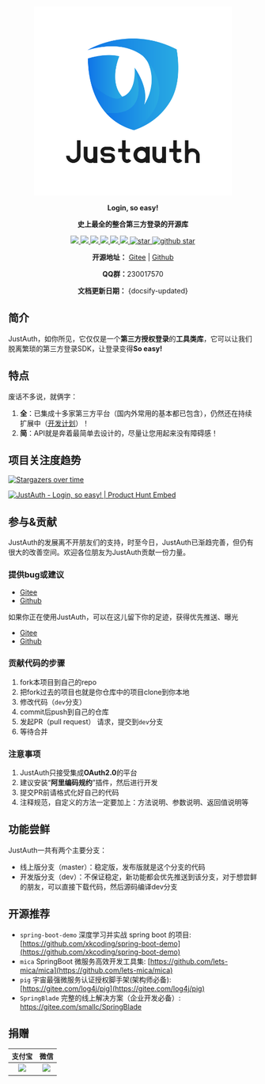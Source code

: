 <p align="center">
	<a href="https://docs.justauth.whnb.wang"><img src="./_media/cover.png" width="400"></a>
</p>
<p align="center">
	<strong>Login, so easy!</strong>
</p>
<p align="center">
	<strong>史上最全的整合第三方登录的开源库</strong>
</p>
<p align="center">
	<a target="_blank" href="https://search.maven.org/search?q=JustAuth">
		<img src="https://img.shields.io/badge/Maven%20Central--1.15.5-alpha-blue" ></img>
	</a>
	<a target="_blank" href="https://gitee.com/yadong.zhang/JustAuth/blob/master/LICENSE">
		<img src="https://img.shields.io/apm/l/vim-mode.svg?color=yellow" ></img>
	</a>
	<a target="_blank" href="https://www.oracle.com/technetwork/java/javase/downloads/index.html">
		<img src="https://img.shields.io/badge/JDK-1.8+-green.svg" ></img>
	</a>
	<a target="_blank" href="https://apidoc.gitee.com/yadong.zhang/JustAuth/" title="API文档">
		<img src="https://img.shields.io/badge/Api%20Docs--1.15.5-alpha-latest-orange" ></img>
	</a>
	<a target="_blank" href="https://docs.justauth.whnb.wang" title="参考文档">
		<img src="https://img.shields.io/badge/Docs-latest-blueviolet.svg" ></img>
	</a>
	<a href="https://codecov.io/gh/zhangyd-c/JustAuth">
		<img src="https://codecov.io/gh/zhangyd-c/JustAuth/branch/master/graph/badge.svg" />
	</a>
	<a href='https://gitee.com/yadong.zhang/JustAuth/stargazers'>
	  <img src='https://gitee.com/yadong.zhang/JustAuth/badge/star.svg?theme=white' alt='star'></img>
	</a>
	<a target="_blank" href='https://github.com/zhangyd-c/JustAuth'>
		<img src="https://img.shields.io/github/stars/zhangyd-c/JustAuth.svg?style=social" alt="github star"></img>
	</a>
</p>
<p align="center">
	<strong>开源地址：</strong> <a target="_blank" href='https://gitee.com/yadong.zhang/JustAuth'>Gitee</a> | <a target="_blank" href='https://github.com/zhangyd-c/JustAuth'>Github</a>
</p>
<p align="center">
    <strong>QQ群：</strong>230017570
</p>
<p align="center"> 
    <strong>文档更新日期：</strong> {docsify-updated}
</p>

## 简介

JustAuth，如你所见，它仅仅是一个**第三方授权登录**的**工具类库**，它可以让我们脱离繁琐的第三方登录SDK，让登录变得**So easy!**

## 特点

废话不多说，就俩字：

1. **全**：已集成十多家第三方平台（国内外常用的基本都已包含），仍然还在持续扩展中（[开发计划](https://gitee.com/yadong.zhang/JustAuth/issues/IUGRK)）！
2. **简**：API就是奔着最简单去设计的，尽量让您用起来没有障碍感！

## 项目关注度趋势

[![Stargazers over time](https://starchart.cc/justauth/JustAuth.svg)](https://starchart.cc/justauth/JustAuth)

<a href="https://www.producthunt.com/posts/justauth?utm_source=badge-featured&utm_medium=badge&utm_souce=badge-justauth" target="_blank"><img src="https://api.producthunt.com/widgets/embed-image/v1/featured.svg?post_id=196886&theme=dark" alt="JustAuth - Login, so easy! | Product Hunt Embed" style="width: 250px; height: 54px;" width="250px" height="54px" /></a>

## 参与&贡献

JustAuth的发展离不开朋友们的支持，时至今日，JustAuth已渐趋完善，但仍有很大的改善空间。欢迎各位朋友为JustAuth贡献一份力量。

### 提供bug或建议

- [Gitee](https://gitee.com/yadong.zhang/JustAuth/issues)
- [Github](https://github.com/justauth/JustAuth/issues)

如果你正在使用JustAuth，可以在这儿留下你的足迹，获得优先推送、曝光

- [Gitee](https://gitee.com/yadong.zhang/JustAuth/issues/IZ2T7)
- [Github](https://github.com/justauth/JustAuth/issues/17)

### 贡献代码的步骤

1. fork本项目到自己的repo
2. 把fork过去的项目也就是你仓库中的项目clone到你本地
3. 修改代码（`dev`分支）
4. commit后push到自己的仓库
5. 发起PR（pull request） 请求，提交到`dev`分支
6. 等待合并

### 注意事项

1. JustAuth只接受集成**OAuth2.0**的平台
2. 建议安装“**阿里编码规约**”插件，然后进行开发
3. 提交PR前请格式化好自己的代码
4. 注释规范，自定义的方法一定要加上：方法说明、参数说明、返回值说明等

## 功能尝鲜

JustAuth一共有两个主要分支：
- 线上版分支（master）：稳定版，发布版就是这个分支的代码
- 开发版分支（dev）：不保证稳定，新功能都会优先推送到该分支，对于想尝鲜的朋友，可以直接下载代码，然后源码编译dev分支

## 开源推荐
- `spring-boot-demo` 深度学习并实战 spring boot 的项目: [https://github.com/xkcoding/spring-boot-demo](https://github.com/xkcoding/spring-boot-demo)
- `mica` SpringBoot 微服务高效开发工具集: [https://github.com/lets-mica/mica](https://github.com/lets-mica/mica)
- `pig` 宇宙最强微服务认证授权脚手架(架构师必备): [https://gitee.com/log4j/pig](https://gitee.com/log4j/pig)
- `SpringBlade` 完整的线上解决方案（企业开发必备）: https://gitee.com/smallc/SpringBlade

## 捐赠

| 支付宝  | 微信  |
| :------------: | :------------: |
| <img src="https://gitee.com/yadong.zhang/static/raw/master/qrcode/zfb_code.png" width="200"/> | <img src="https://gitee.com/yadong.zhang/static/raw/master/qrcode/wx_code.png" width="200" /> |

